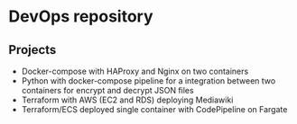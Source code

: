 # DevOps repository

## Projects

- Docker-compose with HAProxy and Nginx on two containers
- Python with docker-compose pipeline for a integration between two containers for encrypt and decrypt JSON files
- Terraform with AWS (EC2 and RDS) deploying Mediawiki
- Terraform/ECS deployed single container with CodePipeline on Fargate
